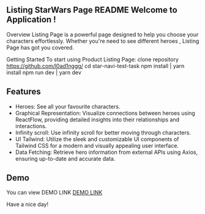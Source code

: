 ## Listing StarWars Page README Welcome to Application !
Overview Listing Page is a powerful page designed to help you choose your characters effortlessly. Whether you're need to see different heroes , Listing Page has got you covered.

Getting Started To start using Product Listing Page:
clone repository https://github.com/l0ad1nggg/
cd star-navi-test-task
npm install | yarn install
npm run dev | yarn dev

## Features
- Heroes: See all your favourite characters.
- Graphical Representation: Visualize connections between heroes using ReactFlow, providing detailed insights into their relationships and interactions.
- Infinity scroll: Use infinity scroll for better moving through characters.
- UI Tailwind: Utilize the sleek and customizable UI components of Tailwind CSS for a modern and visually appealing user interface.
- Data Fetching: Retrieve hero information from external APIs using Axios, ensuring up-to-date and accurate data.

## Demo
You can view DEMO LINK [DEMO LINK](https://star-wars-nu-nine.vercel.app/)

Have a nice day!